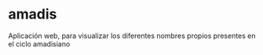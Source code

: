 amadis
======

Aplicación web, para visualizar los diferentes nombres propios presentes en el ciclo amadisiano